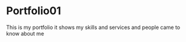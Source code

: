 # Portfolio01
This is my portfolio it shows my skills and services and people came to know about me
